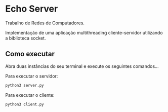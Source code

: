 # Echo Server

Trabalho de Redes de Computadores.

Implementação de uma aplicação multithreading cliente-servidor utilizando a biblioteca socket.

## Como executar

Abra duas instâncias do seu terminal e execute os seguintes comandos...

Para executar o servidor:
```python
python3 server.py
```

Para executar o cliente:
```python
python3 client.py
```
